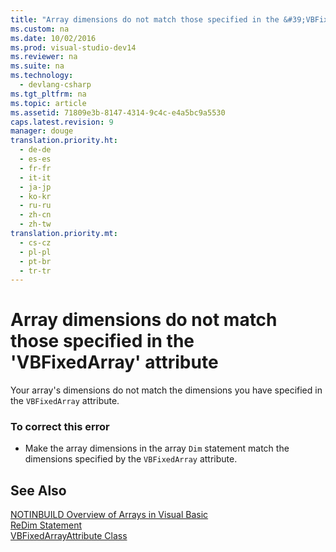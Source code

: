 ```yaml
---
title: "Array dimensions do not match those specified in the &#39;VBFixedArray&#39; attribute"
ms.custom: na
ms.date: 10/02/2016
ms.prod: visual-studio-dev14
ms.reviewer: na
ms.suite: na
ms.technology: 
  - devlang-csharp
ms.tgt_pltfrm: na
ms.topic: article
ms.assetid: 71809e3b-8147-4314-9c4c-e4a5bc9a5530
caps.latest.revision: 9
manager: douge
translation.priority.ht: 
  - de-de
  - es-es
  - fr-fr
  - it-it
  - ja-jp
  - ko-kr
  - ru-ru
  - zh-cn
  - zh-tw
translation.priority.mt: 
  - cs-cz
  - pl-pl
  - pt-br
  - tr-tr
---
```

# Array dimensions do not match those specified in the &#39;VBFixedArray&#39; attribute
Your array's dimensions do not match the dimensions you have specified in the `VBFixedArray` attribute.  
  
### To correct this error  
  
-   Make the array dimensions in the array `Dim` statement match the dimensions specified by the `VBFixedArray` attribute.  
  
## See Also  
 [NOTINBUILD Overview of Arrays in Visual Basic](assetId:///ca50e2f2-b4d2-4c57-9169-9abbcc3392d8)   
 [ReDim Statement](../Topic/ReDim%20Statement%20\(Visual%20Basic\).md)   
 [VBFixedArrayAttribute Class](assetId:///7b7e9ef6-2854-4114-892e-e7ae45dd0b49)